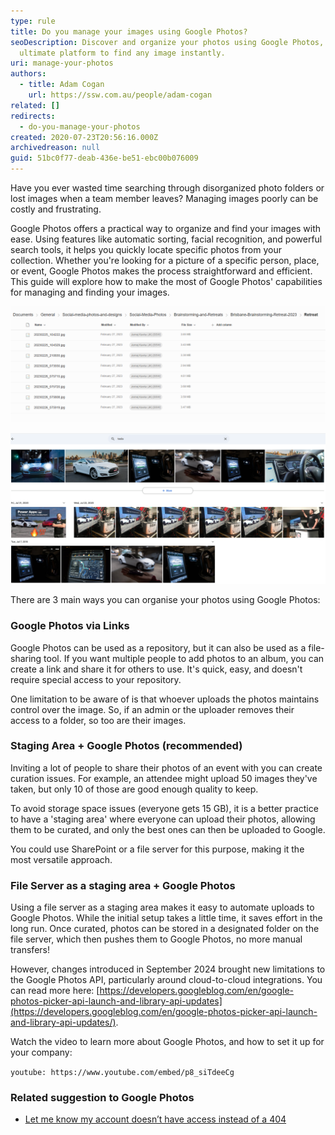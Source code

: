 ```yaml
---
type: rule
title: Do you manage your images using Google Photos?
seoDescription: Discover and organize your photos using Google Photos, the
  ultimate platform to find any image instantly.
uri: manage-your-photos
authors:
  - title: Adam Cogan
    url: https://ssw.com.au/people/adam-cogan
related: []
redirects:
  - do-you-manage-your-photos
created: 2020-07-23T20:56:16.000Z
archivedreason: null
guid: 51bc0f77-deab-436e-be51-ebc00b076009
---
```

Have you ever wasted time searching through disorganized photo folders or lost images when a team member leaves? Managing images poorly can be costly and frustrating.

Google Photos offers a practical way to organize and find your images with ease. Using features like automatic sorting, facial recognition, and powerful search tools, it helps you quickly locate specific photos from your collection. Whether you're looking for a picture of a specific person, place, or event, Google Photos makes the process straightforward and efficient. This guide will explore how to make the most of Google Photos' capabilities for managing and finding your images.

![❌ Bad Example: While the files are well ordered, it's not clear what they are photos of, or who is in there.](bad-example_manage-photos.png)

![ ✅Good Example: With Google Photos you can organise your photos into folders, but also search for keywords or names to find things easily. They also display as thumbnails for greater visability.](tesla-search.png)

<!--endintro-->

There are 3 main ways you can organise your photos using Google Photos:

### Google Photos via Links

Google Photos can be used as a repository, but it can also be used as a file-sharing tool. If you want multiple people to add photos to an album, you can create a link and share it for others to use. It's quick, easy, and doesn't require special access to your repository.

One limitation to be aware of is that whoever uploads the photos maintains control over the image. So, if an admin or the uploader removes their access to a folder, so too are their images.

### Staging Area + Google Photos (recommended)

Inviting a lot of people to share their photos of an event with you can create curation issues. For example, an attendee might upload 50 images they've taken, but only 10 of those are good enough quality to keep.

To avoid storage space issues (everyone gets 15 GB), it is a better practice to have a 'staging area' where everyone can upload their photos, allowing them to be curated, and only the best ones can then be uploaded to Google.

You could use SharePoint or a file server for this purpose, making it the most versatile approach.

### File Server as a staging area  + Google Photos

Using a file server as a staging area makes it easy to automate uploads to Google Photos. While the initial setup takes a little time, it saves effort in the long run. Once curated, photos can be stored in a designated folder on the file server, which then pushes them to Google Photos, no more manual transfers!

However, changes introduced in September 2024 brought new limitations to the Google Photos API, particularly around cloud-to-cloud integrations. You can read more here: [https://developers.googleblog.com/en/google-photos-picker-api-launch-and-library-api-updates](https://developers.googleblog.com/en/google-photos-picker-api-launch-and-library-api-updates/).

Watch the video to learn more about Google Photos, and how to set it up for your company:

`youtube: https://www.youtube.com/embed/p8_siTdeeCg`

### Related suggestion to Google Photos

* [Let me know my account doesn’t have access instead of a 404](https://bettersoftwaresuggestions.com/google/google-photos/let-me-know-my-account-doesnt-have-access-instead-of-a-404/)
